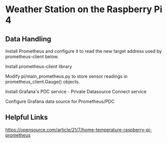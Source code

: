 # Weather Station on the Raspberry Pi 4
## Data Handling
Install Prometheus and configure it to read the new target address used by prometheus-client below.

Install prometheus-client library

Modify pi/main_prometheus.py to store sensor readings in prometheus_client.Gauge() objects.

Install Grafana's PDC service - Private Datasource Connect service

Configure Grafana data source for Prometheus/PDC

## Helpful Links
https://opensource.com/article/21/7/home-temperature-raspberry-pi-prometheus
